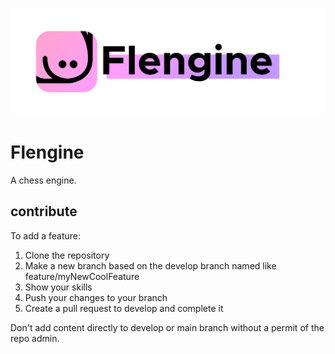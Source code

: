 ![Flengine Logo](docs/flengine.png)

# Flengine
A chess engine.

## contribute
To add a feature:
1. Clone the repository
2. Make a new branch based on the develop branch named like feature/myNewCoolFeature
3. Show your skills
4. Push your changes to your branch
5. Create a pull request to develop and complete it

Don't add content directly to develop or main branch without a permit of the repo admin.
